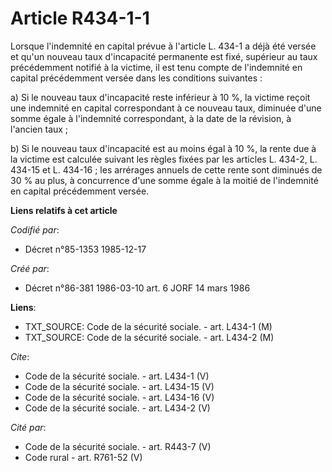 # Article R434-1-1

Lorsque l'indemnité en capital prévue à l'article L. 434-1 a déjà été versée et qu'un nouveau taux d'incapacité permanente
est fixé, supérieur au taux précédemment notifié à la victime, il est tenu compte de l'indemnité en capital précédemment
versée dans les conditions suivantes : 

a) Si le nouveau taux d'incapacité reste inférieur à 10 %, la victime reçoit une indemnité en capital correspondant à ce
nouveau taux, diminuée d'une somme égale à l'indemnité correspondant, à la date de la révision, à l'ancien taux ; 

b) Si le nouveau taux d'incapacité est au moins égal à 10 %, la rente due à la victime est calculée suivant les règles fixées
par les articles L. 434-2, L. 434-15 et L. 434-16 ; les arrérages annuels de cette rente sont diminués de 30 % au plus, à
concurrence d'une somme égale à la moitié de l'indemnité en capital précédemment versée.

**Liens relatifs à cet article**

_Codifié par_:

  - Décret n°85-1353 1985-12-17

_Créé par_:

  - Décret n°86-381 1986-03-10 art. 6 JORF 14 mars 1986

**Liens**:

  - TXT_SOURCE: Code de la sécurité sociale. - art. L434-1 (M)
  - TXT_SOURCE: Code de la sécurité sociale. - art. L434-2 (M)

_Cite_:

  - Code de la sécurité sociale. - art. L434-1 (V)
  - Code de la sécurité sociale. - art. L434-15 (V)
  - Code de la sécurité sociale. - art. L434-16 (V)
  - Code de la sécurité sociale. - art. L434-2 (V)

_Cité par_:

  - Code de la sécurité sociale. - art. R443-7 (V)
  - Code rural - art. R761-52 (V)
